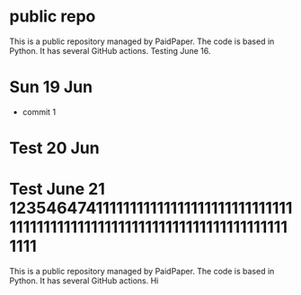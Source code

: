 # public repo

This is a public repository managed by PaidPaper. The code is based in Python. It has several GitHub actions.
Testing June 16.
# Sun 19 Jun
- commit 1
# Test 20 Jun
# Test June 21 12354647411111111111111111111111111111111111111111111111111111111111111111111111111
This is a public repository managed by PaidPaper. The code is based in Python. It has several GitHub actions.
Hi
